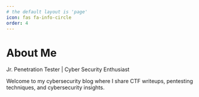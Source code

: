 ```yaml
---
# the default layout is 'page'
icon: fas fa-info-circle
order: 4
---
```


# About Me

Jr. Penetration Tester | Cyber Security Enthusiast

Welcome to my cybersecurity blog where I share CTF writeups, pentesting techniques, and cybersecurity insights.
